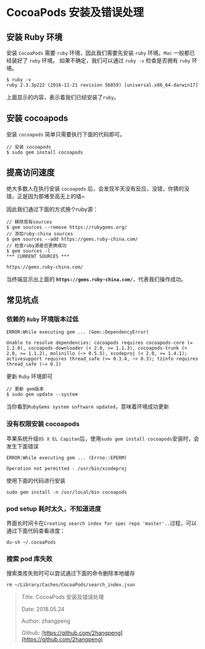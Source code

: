# CocoaPods 安装及错误处理

## 安装 Ruby 环境

安装 `CocoaPods` 需要 `ruby` 环境，因此我们需要先安装 `ruby` 环境。`Mac` 一般都已经装好了 `ruby` 环境。
如果不确定，我们可以通过 `ruby -v` 检查是否拥有 `ruby` 环境。

```text
$ ruby -v
ruby 2.3.3p222 (2016-11-21 revision 56859) [universal.x86_64-darwin17]
```

上面显示的内容，表示着我们已经安装了`ruby`。

## 安装 cocoapods

安装 `cocoapods` 简单只需要执行下面的代码即可。

```text
// 安装 cocoapods
$ sudo gem install cocoapods
```

## 提高访问速度

绝大多数人在执行安装 `cocoapods` 后，会发现半天没有反应，没错，你猜的没错，正是因为那堵至高无上的墙~

因此我们通过下面的方式换个ruby源：

```text
// 移除现有sources
$ gem sources --remove https://rubygems.org/
// 添加ruby-china sources
$ gem sources --add https://gems.ruby-china.com/
// 检查ruby源是否更换成功
$ gem sources -l
*** CURRENT SOURCES ***

https://gems.ruby-china.com/
```

当终端显示出上面的 **`https://gems.ruby-china.com/`**，代表我们操作成功。

## 常见坑点

### 依赖的 `Ruby` 环境版本过低

```text
ERROR:While executing gem ... (Gem::DependencyError)

Unable to resolve dependencies: cocoapods requires cocoapods-core (= 1.2.0), cocoapods-downloader (< 2.0, >= 1.1.3), cocoapods-trunk (< 2.0, >= 1.1.2), molinillo (~> 0.5.5), xcodeproj (< 2.0, >= 1.4.1); activesupport requires thread_safe (>= 0.3.4, ~> 0.3); tzinfo requires thread_safe (~> 0.1)
```

更新 `Ruby` 环境即可

```text
// 更新 gem版本
$ sudo gem update --system
```

当你看到`RubyGems system software updated`，意味着环境成功更新

### 没有权限安装 cocoapods

苹果系统升级`OS X EL Capitan`后，使用`sudo gem install cocoapods`安装时，会发生下面错误

```text
ERROR:While executing gem ... (Errno::EPERM)

Operation not permitted - /usr/bin/xcodeproj
```

使用下面的代码进行安装

```text
sudo gem install -n /usr/local/bin cocoapods
```

### pod setup 耗时太久，不知道进度

界面长时间卡在`Creating search index for spec repo 'master'..`过程，可以通过下面代码查看进度：

```text
du-sh ~/.cocoaPods
```

### 搜索 pod 库失败

搜索类库失败时可以尝试通过下面的命令删除本地缓存

```text
rm ~/Library/Caches/CocoaPods/search_index.json
```

> Title: CocoaPods 安装及错误处理
>
> Date: 2018.05.24
>
> Author: zhangpeng
>
> Github: [https://github.com/2hangpeng](https://github.com/2hangpeng)

